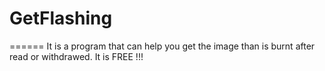 # GetFlashing
======
It is a program that can help you get the image than is burnt after read or withdrawed.
It is FREE !!!
